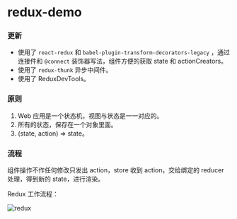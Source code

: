 # redux-demo

### 更新

- 使用了 `react-redux` 和 `babel-plugin-transform-decorators-legacy` ，通过连接件和 `@connect` 装饰器写法，组件方便的获取 state 和 actionCreators。
- 使用了 `redux-thunk` 异步中间件。
- 使用了 ReduxDevTools。

### 原则

1. Web 应用是一个状态机，视图与状态是一一对应的。
2. 所有的状态，保存在一个对象里面。
3. (state, action) => state。

### 流程

组件操作不作任何修改只发出 action，store 收到 action，交给绑定的 reducer 处理，得到新的 state，进行渲染。

Redux 工作流程：

![redux](http://www.ruanyifeng.com/blogimg/asset/2016/bg2016091802.jpg)
